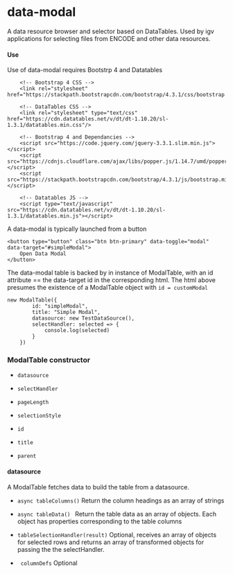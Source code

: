 # data-modal
A data resource browser and selector based on DataTables.  Used by igv applications for selecting files from ENCODE and other data resources.

#### Use

Use of data-modal requires Bootstrp 4 and Datatables

```
    <!-- Bootstrap 4 CSS -->
    <link rel="stylesheet" href="https://stackpath.bootstrapcdn.com/bootstrap/4.3.1/css/bootstrap.min.css">

    <!-- DataTables CSS -->
    <link rel="stylesheet" type="text/css" href="https://cdn.datatables.net/v/dt/dt-1.10.20/sl-1.3.1/datatables.min.css"/>

    <!-- Bootstrap 4 and Dependancies -->
    <script src="https://code.jquery.com/jquery-3.3.1.slim.min.js"></script>
    <script src="https://cdnjs.cloudflare.com/ajax/libs/popper.js/1.14.7/umd/popper.min.js"></script>
    <script src="https://stackpath.bootstrapcdn.com/bootstrap/4.3.1/js/bootstrap.min.js"></script>

    <!-- Datatables JS -->
    <script type="text/javascript" src="https://cdn.datatables.net/v/dt/dt-1.10.20/sl-1.3.1/datatables.min.js"></script>
```

A data-modal is typically launched from a button

```
<button type="button" class="btn btn-primary" data-toggle="modal" data-target="#simpleModal">
    Open Data Modal
</button>
```

The data-modal table is backed by in instance of ModalTable,  with an id attribute == the data-target id in the corresponding html.   The html above presumes the existence of a ModalTable object with ```id = customModal```

```
new ModalTable({
        id: "simpleModal",
        title: "Simple Modal",
        datasource: new TestDataSource(),
        selectHandler: selected => {
            console.log(selected)
        }
    })
```

### ModalTable constructor

* ```datasource```

* ```selectHandler```

* ```pageLength```

* ```selectionStyle```

* ```id```

* ```title```

* ```parent``` 

#### datasource

A ModalTable fetches data to build the table from a datasource.  

* ``` async tableColumns() ```  Return the column headings as an array of strings

* ``` async tableData()  ```  Return the table data as an array of objects.  Each object has properties corresponding to the table columns

* ``` tableSelectionHandler(result) ```  Optional, receives an array of objects for selected rows and returns an array of transformed objects for passing the the selectHandler. 

* ``` columnDefs```   Optional

